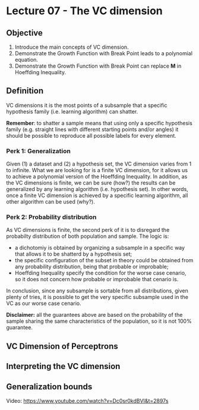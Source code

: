 # Lecture 07 - The VC dimension

## Objective
1. Introduce the main concepts of VC dimension.
2. Demonstrate the Growth Function with Break Point leads to a polynomial equation.
3. Demonstrate the Growth Function with Break Point can replace **M** in Hoeffding Inequality.

## Definition
VC dimensions it is the most points of a subsample that a specific hypothesis family (i.e. learning algorithm) can shatter.

**Remember**: to shatter a sample means that using only a specific hypothesis family (e.g. straight lines with different starting points and/or angles) it should be possible to reproduce all possible labels for every element.


### Perk 1: Generalization
Given (1) a dataset and (2) a hypothesis set, the VC dimension varies from 1 to infinite. What we are looking for is a finite VC dimension, for it allows us to achieve a polynomial version of the Hoeffding Inequality. In addition, as the VC dimensions is finite, we can be sure (how?) the results can be generalized by any learning algorithm (i.e. hypothesis set). In other words, once a finite VC dimension is achieved by a specific learning algorithm, all other algorithm can be used (why?). 

### Perk 2: Probability distribution
As VC dimensions is finite, the second perk of it is to disregard the probabilty distribution of both population and sample. The logic is:

- a dichotomiy is obtained by organizing a subsample in a specific way that allows it to be shatterd by a hypothesis set;
- the specific configuration of the subset in theory could be obtained from any probability distribution, being that probable or improbable;
- Hoeffding Inequality specify the condition for the worse case cenario, so it does not concern how probable or improbable that cenario is.

In conclusion, since any subsample is sortable from all distributions, given plenty of tries, it is possible to get the very specific subsample used in the VC as our worse case cenario.


**Disclaimer:**
all the guarantees above are based on the probability of the sample sharing the same characteristics of the population, so it is not 100% guarantee.

## VC Dimension of Perceptrons

## Interpreting the VC dimension

## Generalization bounds


Video: https://www.youtube.com/watch?v=Dc0sr0kdBVI&t=2897s